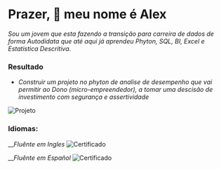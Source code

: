 # Prazer, 👋 meu nome é Alex

*Sou um jovem que esta fazendo a transição para carreira de dados de forma Autodidata que até 
aqui já aprendeu Phyton, SQL, BI, Excel e Estatistica Descritiva*.

### Resultado
* *Construir um projeto no phyton de analise de desempenho que vai permitir ao Dono (micro-empreendedor),
a tomar uma descisão de investimento com segurança e assertividade*

![Projeto](https://github.com/alex-ramos-d-a/E-commerce_Analise_Dados)

### Idiomas:

 __*Fluênte em Ingles*  ![Certificado](https://drive.google.com/file/d/197P04wtePTgguAEkeXB__W5whi6or9Ko/view?usp=share_link)
  
 __*Fluênte em Español*  ![Certificado](https://drive.google.com/file/d/1KRxI7A5JlrzRdkBRotGuyhfN10ctxRQm/view?usp=share_link)
